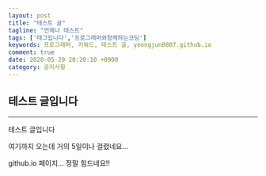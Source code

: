 ```yaml
---
layout: post
title: "테스트 글"
tagline: "언제나 테스트"
tags: ['태그입니다','프로그래머와함께하는코딩']
keywords: 프로그래머, 키워드, 테스트 글, yeongjun0807.github.io
comment: true
date: 2020-05-29 20:20:10 +0900
category: 공지사항
---
```


## 테스트 글입니다 ##
----------
테스트 글입니다

여기까지 오는데 거의 5일이나 걸렸네요...

github.io 페이지... 정말 힘드네요!!
